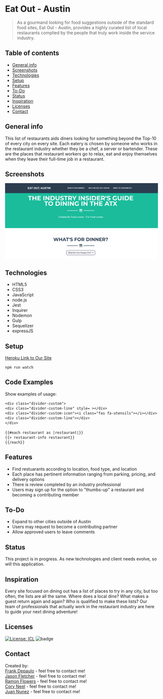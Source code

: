 # Eat Out - Austin

> As a gourmand looking for food suggestions outside of the standard food sites, Eat Out - Austin, provides a highly curated list of local restaurants complied by the people that truly work inside the service industry.

## Table of contents
* [General info](#general-info)
* [Screenshots](#screenshots)
* [Technologies](#technologies)
* [Setup](#setup)
* [Features](#features)
* [To-Do](#to-do)
* [Status](#status)
* [Inspiration](#inspiration)
* [Licenses](#licenses)
* [Contact](#contact)

## General info
This list of restaurants aids diners looking for something beyond the Top-10 of every city on every site.  Each eatery is chosen by someone who works in the restaurant industry whether they be a chef, a server or bartender.  These are the places that restaurant workers go to relax, eat and enjoy themselves when they leave their full-time job in a restaurant.

## Screenshots
![Example screenshot](./views/images/screenshots/screenshot.png)

## Technologies
* HTML5
* CSS3
* JavaScript
* node.js
* Jest
* Inquirer
* Nodemon
* Gulp
* Sequelizer
* expressJS

## Setup
[Heroku Link to Our Site](https://eat-out-austin.herokuapp.com/)
```
npm run watch
```

## Code Examples
Show examples of usage:
```
<div class="divider-custom">
<div class="divider-custom-line" style= ></div>
<div class="divider-custom-icon"><i class="fas fa-utensils"></i></div>
<div class="divider-custom-line"></div>
</div>

{{#each restaurant as |restaurant|}}
{{> restaurant-info restaurant}}
{{/each}}
```

## Features
* Find restuarants according to location, food type, and location
* Each place has pertinent information ranging from parking, pricing, and delivery options
* There is review completed by an industry professional
* Users may sign up for the option to "thumbs-up" a restaurant and becoming a contributing member

## To-Do
* Expand to other cities outside of Austin
* Users may request to become a contributing partner
* Allow approved users to leave comments



## Status
This project is in progress.  As new technologies and client needs evolve, so will this application.

## Inspiration
Every site focused on dining out has a list of places to try in any city, but too often, the lists are all the same.  Where does a local dine?  What makes a guest return again and again?  Who is qualified to make these lists?  Our team of professionals that actually work in the restaurant industry are here to guide your next dining adventure!

## Licenses
[![License: ICL](https://img.shields.io/badge/License-ISC-blue.svg)](https://opensource.org/licenses/ISC)  ![badge](https://img.shields.io/badge/Created_With-LOVE-pink.svg)

## Contact
Created by: <br>
[Frank Depaulo](https://dragoonkite.github.io/portfolio/nk) - feel free to contact me!<br>
[Jason Fletcher](https://blueink38.github.io/new-portfolio/) - feel free to contact me!<br>
[Ramon Flowers](https://rocketorangemen.github.io/Portfolio/) - feel free to contact me!<br>
[Cory Neel](https://cocobeware83.github.io/coryneel) - feel free to contact me!<br>
[Juan Nunez](https://jnunez1229.github.io/juan-nunez/#) - feel free to contact me!<br>
